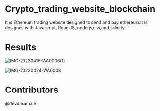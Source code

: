 # Crypto_trading_website_blockchain
 It is Ethereum trading website designed to send and buy ethereum.It is designed with Javascript, ReactJS, node js,css,and solidity.

# Results

![IMG-20230416-WA0006(1)](https://github.com/devdasamale/Crypto_trading_website_blockchain/assets/100094659/b44c6638-11cf-496f-bff5-6da9f4de1086)




![IMG-20230424-WA0008](https://github.com/devdasamale/Crypto_trading_website_blockchain/assets/100094659/fa6847f1-ec53-4503-93a4-2b87b6156e38)




# Contributors

@devdasamale
